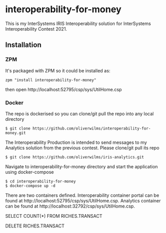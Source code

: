 # interoperability-for-money
This is my InterSystems IRIS Interoperability solution for InterSystems Interoperability Contest 2021.

## Installation 

### ZPM
It's packaged with ZPM so it could be installed as:
```
zpm "install interoperability-for-money"
```
then open http://localhost:52795/csp/sys/UtilHome.csp


### Docker
The repo is dockerised so you can clone/git pull the repo into any local directory

```
$ git clone https://github.com/oliverwilms/interoperability-for-money.git
```

The Interoperability Production is intended to send messages to my Analytics solution from the previous contest. Please clone/git pull its repo

```
$ git clone https://github.com/oliverwilms/iris-analytics.git
```

Navigate to interoperability-for-money directory and start the application using docker-compose

```
$ cd interoperability-for-money
$ docker-compose up -d
```
There are two containers defined. Interoperability container portal can be found at http://localhost:52795/csp/sys/UtilHome.csp. Analytics container can be found at http://localhost:32792/csp/sys/UtilHome.csp.

SELECT COUNT(*) FROM RICHES.TRANSACT

DELETE RICHES.TRANSACT


